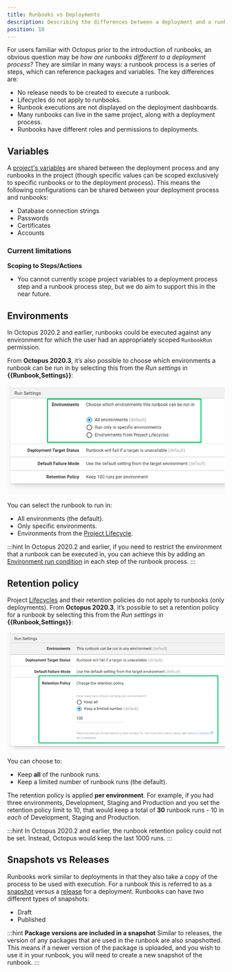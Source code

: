 ```yaml
---
title: Runbooks vs Deployments
description: Describing the differences between a deployment and a runbook.
position: 10
---
```


For users familiar with Octopus prior to the introduction of runbooks, an obvious question may be _how are runbooks different to a deployment process?_  They are similar in many ways: a runbook process is a series of steps, which can reference packages and variables. The key differences are:

- No release needs to be created to execute a runbook.
- Lifecycles do not apply to runbooks.
- Runbook executions are not displayed on the deployment dashboards.
- Many runbooks can live in the same project, along with a deployment process.
- Runbooks have different roles and permissions to deployments.

## Variables

A [project's variables](/docs/projects/variables/index.md) are shared between the deployment process and any runbooks in the project (though specific values can be scoped exclusively to specific runbooks or to the deployment process). This means the following configurations can be shared between your deployment process and runbooks:
- Database connection strings
- Passwords
- Certificates
- Accounts

### Current limitations

**Scoping to Steps/Actions**
- You cannot currently scope project variables to a deployment process step and a runbook process step, but we do aim to support this in the near future.

## Environments

In Octopus 2020.2 and earlier, runbooks could be executed against any environment for which the user had an appropriately scoped `RunbookRun` permission.

From **Octopus 2020.3**, it’s also possible to choose which environments a runbook can be run in by selecting this from the *Run settings* in **{{Runbook,Settings}}**:

![Runbook environments choice](runbook-runsettings-environments.png "width=500")

You can select the runbook to run in:
- All environments (the default).
- Only specific environments.
- Environments from the [Project Lifecycle](/docs/releases/lifecycles/index.md).

:::hint
In Octopus 2020.2 and earlier, if you need to restrict the environment that a runbook can be executed in, you can achieve this by adding an [Environment run condition](docs/deployment-process/conditions/index.md#environments) in each step of the runbook process.
:::

## Retention policy

Project [Lifecycles](/docs/releases/lifecycles/index.md) and their retention policies do not apply to runbooks (only deployments). From **Octopus 2020.3**, it’s possible to set a retention policy for a runbook by selecting this from the *Run settings* in **{{Runbook,Settings}}**:

![Runbook retention policies](runbook-runsettings-retention.png "width=500")

You can choose to:
- Keep **all** of the runbook runs.
- Keep a limited number of runbook runs (the default).

The retention policy is applied **per environment**. For example, if you had three environments, Development, Staging and Production and you set the retention policy limit to 10, that would keep a total of **30** runbook runs - 10 in *each* of Development, Staging and Production.

:::hint
In Octopus 2020.2 and earlier, the runbook retention policy could not be set. Instead, Octopus would keep the last 1000 runs.
:::

## Snapshots vs Releases

Runbooks work similar to deployments in that they also take a copy of the process to be used with execution. For a runbook this is referred to as a [snapshot](/docs/runbooks/runbook-publishing/index.md#snapshots) versus a [release](/docs/getting-started-guides/releases.md) for a deployment. Runbooks can have two different types of snapshots:
- Draft
- Published

:::hint
**Package versions are included in a snapshot**
Similar to releases, the version of any packages that are used in the runbook are also snapshotted. This means if a newer version of the package is uploaded, and you wish to use it in your runbook, you will need to create a new snapshot of the runbook.
:::